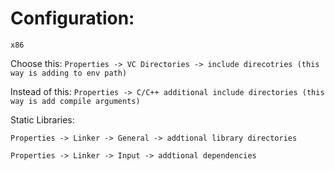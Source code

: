# Configuration:

`x86`

Choose this: `Properties -> VC Directories -> include direcotries (this way is adding to env path)`

Instead of this: `Properties -> C/C++ additional include directories (this way is add compile arguments)`

Static Libraries:

`Properties -> Linker -> General -> addtional library directories`

`Properties -> Linker -> Input -> addtional dependencies` 